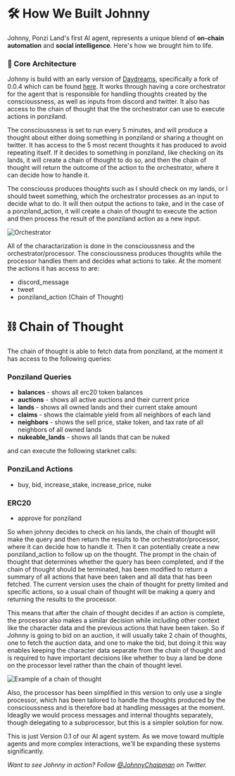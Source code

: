 # 🛠 How We Built Johnny

Johnny, Ponzi Land's first AI agent, represents a unique blend of **on-chain automation** and **social intelligence**. Here's how we brought him to life.

### 🧠 Core Architecture

Johnny is build with an early version of [Daydreams](https://www.dreams.fun/), specifically a fork of 0.0.4 which can be found [here](https://github.com/Runelabsxyz/daydreams). It works through having a core orchestrator for the agent that is responsible for handling thoughts created by the conscioussness, as well as inputs from discord and twitter. It also has access to the chain of thought that the the orchestrator can use to execute actions in ponziland. 

The conscioussness is set to run every 5 minutes, and will produce a thought about either doing something in ponziland or sharing a thought on twitter. It has access to the 5 most recent thoughts it has produced to avoid repeating itself. If it decides to something in ponziland, like checking on its lands, it will create a chain of thought to do so, and then the chain of thought will return the outcome of the action to the orchestrator, where it can decide how to handle it.

The consciouss produces thoughts such as I should check on my lands, or I should tweet something, which the orchestrator processes as an input to decide what to do. It will then output the actions to take, and in the case of a ponziland_action, it will create a chain of thought to execute the action and then process the result of the ponziland action as a new input.

![Orchestrator](/img/daydreams_chart.png)

All of the charactarization is done in the conscioussness and the orchestrator/processor. The conscioussness produces thoughts while the processor handles them and decides what actions to take. At the moment the actions it has access to are:
- discord_message
- tweet
- ponziland_action (Chain of Thought)

# ⛓️ Chain of Thought 
The chain of thought is able to fetch data from ponziland, at the moment it has access to the following queries: 

### Ponziland Queries
- **balances** - shows all erc20 token balances 
- **auctions** - shows all active auctions and their current price
- **lands** - shows all owned lands and their current stake amount
- **claims** - shows the claimable yield from all neighbors of each land
- **neighbors** - shows the sell price, stake token, and tax rate of all neighbors of all owned lands
- **nukeable_lands** - shows all lands that can be nuked

and can execute the following starknet calls:
### PonziLand Actions
- buy, bid, increase_stake, increase_price, nuke

### ERC20
- approve for ponziland

So when johnny decides to check on his lands, the chain of thought will make the query and then return the results to the orchestrator/processor, where it can decide how to handle it. Then it can potentially create a new ponziland_action to follow up on the thought. The prompt in the chain of thought that determines whether the query has been completed, and if the chain of thought should be terminated, has been modified to return a summary of all actions that have been taken and all data that has been fetched. The current version uses the chain of thought for pretty limited and specific actions, so a usual chain of thought will be making a query and returning the results to the processor.

This means that after the chain of thought decides if an action is complete, the processor also makes a similar decision while including other context like the character data and the previous actions that have been taken. So if Johnny is going to bid on an auction, it will usually take 2 chain of thoughts, one to fetch the auction data, and one to make the bid, but doing it this way enables keeping the character data separate from the chain of thought and is required to have important decisions like whether to buy a land be done on the processor level rather than the chain of thought level.

![Example of a chain of thought](/img/example-cot.png)

Also, the processor has been simplified in this version to only use a single processor, which has been tailored to handle the thoughts produced by the conscioussness and is therefore bad at handling messages at the moment. Ideaglly we would process messages and internal thoughts separately, though delegating to a subprocessor, but this is a simpler solution for now. 

This is just Version 0.1 of our AI agent system. As we move toward multiple agents and more complex interactions, we'll be expanding these systems significantly.

_Want to see Johnny in action? Follow [@JohnnyChaipman](https://twitter.com/JohnnyChaipman) on Twitter._
